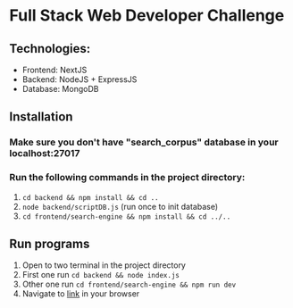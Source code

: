 # Full Stack Web Developer Challenge

## Technologies:

- Frontend: NextJS
- Backend: NodeJS + ExpressJS
- Database: MongoDB

## Installation

### Make sure you don't have "search_corpus" database in your localhost:27017

### Run the following commands in the project directory:

1. `cd backend && npm install && cd ..`
2. `node backend/scriptDB.js` (run once to init database)
3. `cd frontend/search-engine && npm install && cd ../..`

## Run programs

1. Open to two terminal in the project directory
2. First one run `cd backend && node index.js`
3. Other one run `cd frontend/search-engine && npm run dev`
4. Navigate to [link](http://localhost:3000) in your browser
